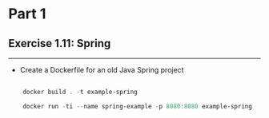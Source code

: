 # Part 1

## Exercise 1.11: Spring
---
- Create a Dockerfile for an old Java Spring project

``` powershell
    
    docker build . -t example-spring

    docker run -ti --name spring-example -p 8080:8080 example-spring
```
